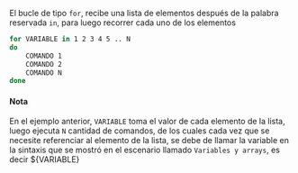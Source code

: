 El bucle de tipo `for`, recibe una lista de elementos después de la palabra reservada `in`, para luego recorrer cada uno de los elementos

```bash
for VARIABLE in 1 2 3 4 5 .. N
do
    COMANDO 1
    COMANDO 2
    COMANDO N
done
```

#### Nota
En el ejemplo anterior, `VARIABLE`  toma el valor de cada elemento de la lista, luego ejecuta `N` cantidad de comandos, de los cuales cada vez que se necesite referenciar al elemento de la lista, se debe de llamar la variable en la sintaxis que se mostró en el escenario llamado `Variables y arrays`, es decir ${VARIABLE}
